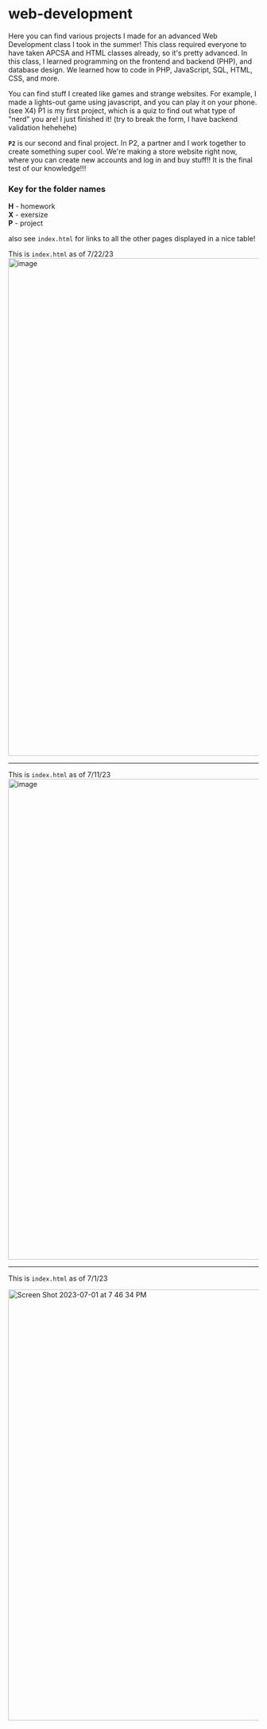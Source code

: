 # web-development

Here you can find various projects I made for an advanced Web Development class I took in the summer! This class required everyone to have taken APCSA and HTML classes already, so it's pretty advanced. In this class, I learned programming on the frontend and backend (PHP), and database design. We learned how to code in PHP, JavaScript, SQL, HTML, CSS, and more.  

You can find stuff I created like games and strange websites. For example, I made a lights-out game using javascript, and you can play it on your phone. (see X4) P1 is my first project, which is a quiz to find out what type of "nerd" you are! I just finished it! (try to break the form, I have backend validation hehehehe)

**`P2`** is our second and final project. In P2, a partner and I work together to create something super cool. We're making a store website right now, where you can create new accounts and log in and buy stuff!! It is the final test of our knowledge!!!

### Key for the folder names
**H** - homework  
**X** - exersize  
**P** - project

also see `index.html` for links to all the other pages displayed in a nice table!  

This is `index.html` as of 7/22/23
<img width="1000" alt="image" src="https://github.com/cool-mario/web-development/assets/50786617/fb97d796-7c9f-4642-9e42-0aad559dd5d9">

----

This is `index.html` as of 7/11/23
<img width="966" alt="image" src="https://github.com/cool-mario/web-development/assets/50786617/74580dd8-dc3a-4d99-ae24-d97c63e9d612">

----
This is `index.html` as of 7/1/23

<img width="866" alt="Screen Shot 2023-07-01 at 7 46 34 PM" src="https://github.com/cool-mario/web-development/assets/50786617/d3ebd64a-58b7-4df0-a7bb-388f1ae9e7f7">

